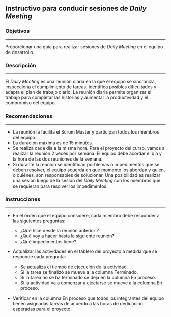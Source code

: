 ## Instructivo para conducir sesiones de *Daily Meeting*

### Objetivos
---
Proporcionar una guía para realizar sesiones de *Daily Meeting* en el equipo de desarrollo.

### Descripción 
---
El *Daily Meeting* es una reunión diaria en la que el equipo se sincroniza, inspecciona el cumplimiento de tareas, identifica posibles dificultades y adapta el plan de trabajo diario. La reunión diaria permite organizar el trabajo para completar las historias y aumentar la productividad y el compromiso del equipo. 

### Recomendaciones
---
* La reunión la facilita el Scrum Master y participan todos los miembros del equipo.
* La duración máxima es de 15 minutos.
* Se realiza cada día a la misma hora. Para el proyecto del curso, vamos a realizar la reunión 2 veces por semana. El equipo debe acordar el día y la hora de las dos reuniones de la semana.
* Si durante la reunión se identifican porblemas o impedimentos que se deben resolver, el equipo acuerda en qué momento los abordan y quién, o quiénes, son responsables de solucionar. Una posibilidad es realizar una sesión luego de la sesión del *Daily Meeting* con los miembros que se requieran para resolver los impedimentos.

### Instrucciones
---
* En el orden que el equipo considere, cada miembro debe responder a las siguientes preguntas:
  * ¿Que hice desde la reunión anterior ? 
  * ¿Qué voy a hacer hasta la siguiente reunión?
  * ¿Qué impedimentos tiene?
 
* Actualizar las actividades en el tablero del proyecto a medida que se responde cada pregunta: 
  *  Se actualiza el tiempo de ejecución de la actividad.
  *  Si la tarea se finalizó se mueve a la columna Terminado.
  *  Si la tarea no se ha terminado se deja en la columna En proceso.
  *  Si la actividad va a comenzar a ejectarse se mueve a la columna En proceso.

* Verificar en la columna En proceso que todos los integrantes del equipo tienen asignadas tareas de acuerdo a las horas de dedicación esperadas para el proyecto.

